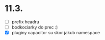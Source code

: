 # 11.3.
- [ ] prefix headru
- [ ] bodkociarky do prec :)
- [x] pluginy capacitor su skor jakub namespace
